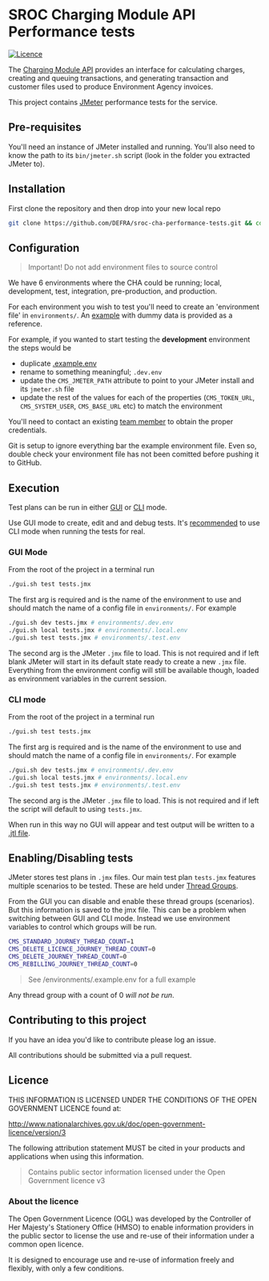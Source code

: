 # SROC Charging Module API Performance tests

[![Licence](https://img.shields.io/badge/Licence-OGLv3-blue.svg)](http://www.nationalarchives.gov.uk/doc/open-government-licence/version/3)

The [Charging Module API](https://github.com/defra/sroc-charging-module-api) provides an interface for calculating charges, creating and queuing transactions, and generating transaction and customer files used to produce Environment Agency invoices.

This project contains [JMeter](https://jmeter.apache.org/) performance tests for the service.

## Pre-requisites

You'll need an instance of JMeter installed and running. You'll also need to know the path to its `bin/jmeter.sh` script (look in the folder you extracted JMeter to).

## Installation

First clone the repository and then drop into your new local repo

```bash
git clone https://github.com/DEFRA/sroc-cha-performance-tests.git && cd sroc-cha-performance-tests
```

## Configuration

> Important! Do not add environment files to source control

We have 6 environments where the CHA could be running; local, development, test, integration, pre-production, and production.

For each environment you wish to test you'll need to create an 'environment file' in  `environments/`. An [example](/environments/example.env) with dummy data is provided as a reference.

For example, if you wanted to start testing the **development** environment the steps would be

- duplicate [.example.env](/environments/example.env)
- rename to something meaningful; `.dev.env`
- update the `CMS_JMETER_PATH` attribute to point to your JMeter install and its `jmeter.sh` file
- update the rest of the values for each of the properties (`CMS_TOKEN_URL`, `CMS_SYSTEM_USER`, `CMS_BASE_URL` etc) to match the environment

You'll need to contact an existing [team member](https://github.com/DEFRA/sroc-service-team) to obtain the proper credentials.

Git is setup to ignore everything bar the example environment file. Even so, double check your environment file has not been comitted before pushing it to GitHub.

## Execution

Test plans can be run in either [GUI](https://jmeter.apache.org/usermanual/get-started.html#running) or [CLI](https://jmeter.apache.org/usermanual/get-started.html#non_gui) mode.

Use GUI mode to create, edit and and debug tests. It's [recommended](https://jmeter.apache.org/usermanual/best-practices.html#lean_mean) to use CLI mode when running the tests for real.

### GUI Mode

From the root of the project in a terminal run

```bash
./gui.sh test tests.jmx
```

The first arg is required and is the name of the environment to use and should match the name of a config file in `environments/`. For example

```bash
./gui.sh dev tests.jmx # environments/.dev.env
./gui.sh local tests.jmx # environments/.local.env
./gui.sh test tests.jmx # environments/.test.env
```

The second arg is the JMeter `.jmx` file to load. This is not required and if left blank JMeter will start in its default state ready to create a new `.jmx` file. Everything from the environment config will still be available though, loaded as environment variables in the current session.

### CLI mode

From the root of the project in a terminal run

```bash
./gui.sh test tests.jmx
```

The first arg is required and is the name of the environment to use and should match the name of a config file in `environments/`. For example

```bash
./gui.sh dev tests.jmx # environments/.dev.env
./gui.sh local tests.jmx # environments/.local.env
./gui.sh test tests.jmx # environments/.test.env
```

The second arg is the JMeter `.jmx` file to load. This is not required and if left the script will default to using `tests.jmx`.

When run in this way no GUI will appear and test output will be written to a [.jtl file](https://jmeter.apache.org/usermanual/listeners.html#batch).

## Enabling/Disabling tests

JMeter stores test plans in `.jmx` files. Our main test plan `tests.jmx` features multiple scenarios to be tested. These are held under [Thread Groups](https://jmeter.apache.org/usermanual/test_plan.html#thread_group).

From the GUI you can disable and enable these thread groups (scenarios). But this information is saved to the jmx file. This can be a problem when switching between GUI and CLI mode. Instead we use environment variables to control which groups will be run.

```bash
CMS_STANDARD_JOURNEY_THREAD_COUNT=1
CMS_DELETE_LICENCE_JOURNEY_THREAD_COUNT=0
CMS_DELETE_JOURNEY_THREAD_COUNT=0
CMS_REBILLING_JOURNEY_THREAD_COUNT=0
```

> See /environments/.example.env for a full example

Any thread group with a count of 0 _will not be run_.

## Contributing to this project

If you have an idea you'd like to contribute please log an issue.

All contributions should be submitted via a pull request.

## Licence

THIS INFORMATION IS LICENSED UNDER THE CONDITIONS OF THE OPEN GOVERNMENT LICENCE found at:

<http://www.nationalarchives.gov.uk/doc/open-government-licence/version/3>

The following attribution statement MUST be cited in your products and applications when using this information.

> Contains public sector information licensed under the Open Government licence v3

### About the licence

The Open Government Licence (OGL) was developed by the Controller of Her Majesty's Stationery Office (HMSO) to enable information providers in the public sector to license the use and re-use of their information under a common open licence.

It is designed to encourage use and re-use of information freely and flexibly, with only a few conditions.
